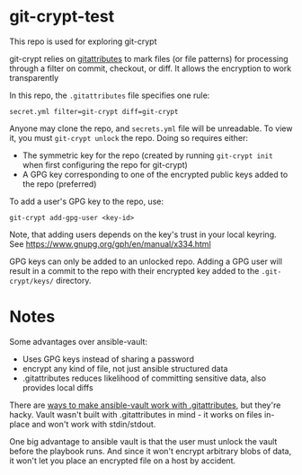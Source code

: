 git-crypt-test
==============

This repo is used for exploring git-crypt

git-crypt relies on [gitattributes](https://git-scm.com/docs/gitattributes) to mark files (or file patterns) for processing through a filter on commit, checkout, or diff. It allows the encryption to work transparently

In this repo, the `.gitattributes` file specifies one rule:

```
secret.yml filter=git-crypt diff=git-crypt
```

Anyone may clone the repo, and `secrets.yml` file will be unreadable. To view it, you must `git-crypt unlock` the repo. Doing so requires either:

- The symmetric key for the repo (created by running `git-crypt init` when first configuring the repo for git-crypt)
- A GPG key corresponding to one of the encrypted public keys added to the repo (preferred)

To add a user's GPG key to the repo, use:

```
git-crypt add-gpg-user <key-id>
```

Note, that adding users depends on the key's trust in your local keyring. See https://www.gnupg.org/gph/en/manual/x334.html

GPG keys can only be added to an unlocked repo. Adding a GPG user will result in a commit to the repo with their encrypted key added to the `.git-crypt/keys/` directory.


Notes
=====

Some advantages over ansible-vault:

- Uses GPG keys instead of sharing a password
- encrypt any kind of file, not just ansible structured data
- .gitattributes reduces likelihood of committing sensitive data, also provides local diffs

There are [ways to make ansible-vault work with .gitattributes](https://leucos.github.io/articles/transparent-vault-revisited/), but they're hacky. Vault wasn't built with .gitattributes in mind - it works on files in-place and won't work with stdin/stdout.

One big advantage to ansible vault is that the user must unlock the vault before the playbook runs. And since it won't encrypt arbitrary blobs of data, it won't let you place an encrypted file on a host by accident.
